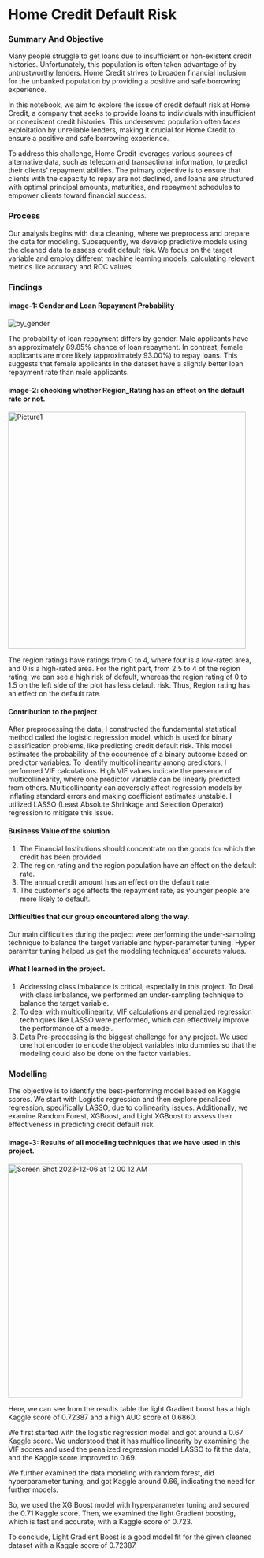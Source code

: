 # Home Credit Default Risk
### Summary And Objective
Many people struggle to get loans due to insufficient or non-existent credit histories. Unfortunately, this population is often taken advantage of by untrustworthy lenders. Home Credit strives to broaden financial inclusion for the unbanked population by providing a positive and safe borrowing experience.

In this notebook, we aim to explore the issue of credit default risk at Home Credit, a company that seeks to provide loans to individuals with insufficient or nonexistent credit histories. This underserved population often faces exploitation by unreliable lenders, making it crucial for Home Credit to ensure a positive and safe borrowing experience.

To address this challenge, Home Credit leverages various sources of alternative data, such as telecom and transactional information, to predict their clients' repayment abilities.
The primary objective is to ensure that clients with the capacity to repay are not declined, and loans are structured with optimal principal amounts, maturities, and repayment schedules to empower clients toward financial success.

### Process 

Our analysis begins with data cleaning, where we preprocess and prepare the data for modeling. Subsequently, we develop predictive models using the cleaned data to assess credit default risk. We focus on the target variable and employ different machine learning models, calculating relevant metrics like accuracy and ROC values.

### Findings

#### image-1: Gender and Loan Repayment Probability

![by_gender](https://github.com/tkram10/Career_Capstone/assets/72302122/065790a3-f24e-4ee6-9116-4ba25ff4feab)

The probability of loan repayment differs by gender. Male applicants have an approximately 89.85% chance of loan repayment. In contrast, female applicants are more likely (approximately 93.00%) to repay loans. This suggests that female applicants in the dataset have a slightly better loan repayment rate than male applicants.

#### image-2: checking whether Region_Rating has an effect on the default rate or not.

<img width="482" alt="Picture1" src="https://github.com/tkram10/Career_Capstone/assets/72302122/f11bc02b-64b9-4574-964d-e6d8e2736979">

The region ratings have ratings from 0 to 4, where four is a low-rated area, and 0 is a high-rated area.
For the right part, from 2.5 to 4 of the region rating, we can see a high risk of default, whereas the region rating of 0 to 1.5 on the left side of the plot has less default risk.
Thus, Region rating has an effect on the default rate.

#### Contribution to the project
After preprocessing the data, I constructed the fundamental statistical method called the logistic regression model, which is used for binary classification problems, like predicting credit default risk. This model estimates the probability of the occurrence of a binary outcome based on predictor variables.
To Identify multicollinearity among predictors, I performed VIF calculations. High VIF values indicate the presence of multicollinearity, where one predictor variable can be linearly predicted from others.
Multicollinearity can adversely affect regression models by inflating standard errors and making coefficient estimates unstable. I utilized LASSO (Least Absolute Shrinkage and Selection Operator) regression to mitigate this issue.

#### Business Value of the solution

1. The Financial Institutions should concentrate on the goods for which the credit has been provided.
2. The region rating and the region population have an effect on the default rate.
3. The annual credit amount has an effect on the default rate.
4. The customer's age affects the repayment rate, as younger people are more likely to default.

 #### Difficulties that our group encountered along the way.
 Our main difficulties during the project were performing the under-sampling technique to balance the target variable and hyper-parameter tuning. Hyper paramter tuning helped us get the modeling techniques' accurate values.

 #### What I learned in the project.
 1. Addressing class imbalance is critical, especially in this project. To Deal with class imbalance, we performed an under-sampling technique to balance the target variable.
 2. To deal with multicollinearity, VIF calculations and penalized regression techniques like LASSO were performed, which can effectively improve the performance of a model.
 3. Data Pre-processing is the biggest challenge for any project. We used one hot encoder to encode the object variables into dummies so that the modeling could also be done on the 
    factor variables.

### Modelling

The objective is to identify the best-performing model based on Kaggle scores. We start with Logistic regression and then explore penalized regression, specifically LASSO, due to collinearity issues. Additionally, we examine Random Forest, XGBoost, and Light XGBoost to assess their effectiveness in predicting credit default risk.

#### image-3: Results of all modeling techniques that we have used in this project.

<img width="475" alt="Screen Shot 2023-12-06 at 12 00 12 AM" src="https://github.com/tkram10/Career_Capstone/assets/72302122/1a8a6e85-03dd-4be4-b94f-bc2a294aecca">

Here, we can see from the results table the light Gradient boost has a high Kaggle score of 0.72387 and a high AUC score of 0.6860.

We first started with the logistic regression model and got around a 0.67 Kaggle score. We understood that it has multicollinearity by examining the VIF scores and used the penalized regression model LASSO to fit the data, and the Kaggle score improved to 0.69.

We further examined the data modeling with random forest, did hyperparameter tuning, and got Kaggle around 0.66, indicating the need for further models.

So, we used the XG Boost model with hyperparameter tuning and secured the 0.71 Kaggle score. Then, we examined the light Gradient boosting, which is fast and accurate, with a Kaggle score of 0.723.

To conclude, Light Gradient Boost is a good model fit for the given cleaned dataset with a Kaggle score of 0.72387.


